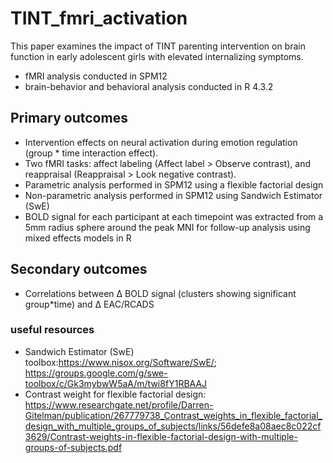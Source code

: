 # TINT_fmri_activation
This paper examines the impact of TINT parenting intervention on brain function in early adolescent girls with elevated internalizing symptoms.
- fMRI analysis conducted in SPM12
- brain-behavior and behavioral analysis conducted in R 4.3.2

## Primary outcomes
- Intervention effects on neural activation during emotion regulation (group * time interaction effect).
- Two fMRI tasks: affect labeling (Affect label > Observe contrast), and reappraisal (Reappraisal > Look negative contrast).
- Parametric analysis performed in SPM12 using a flexible factorial design
- Non-parametric analysis performed in SPM12 using Sandwich Estimator (SwE) 
- BOLD signal for each participant at each timepoint was extracted from a 5mm radius sphere around the peak MNI for follow-up analysis using mixed effects models in R


## Secondary outcomes
- Correlations between Δ BOLD signal (clusters showing significant group*time) and Δ EAC/RCADS

### useful resources
- Sandwich Estimator (SwE) toolbox:https://www.nisox.org/Software/SwE/; https://groups.google.com/g/swe-toolbox/c/Gk3mybwW5aA/m/twi8fY1RBAAJ
- Contrast weight for flexible factorial design: https://www.researchgate.net/profile/Darren-Gitelman/publication/267779738_Contrast_weights_in_flexible_factorial_design_with_multiple_groups_of_subjects/links/56defe8a08aec8c022cf3629/Contrast-weights-in-flexible-factorial-design-with-multiple-groups-of-subjects.pdf

